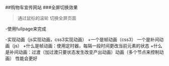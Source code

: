 ##购物车宣传网站
###全屏切换效果
>通过鼠标的滚轮 切换全屏页面

-使用fullpage来完成

-实现动画（js实现动画，css3实现动画）
    +一个是帧动画（css3） 一个是补间动画（js）
    +什么是帧动画：使用定时器，每隔一段时间更改当前元素的状态
    +什么是补间动画：过渡（加过渡只要状态发生改变产出动画）动画（多个节点来控制动画） 性能会更好
